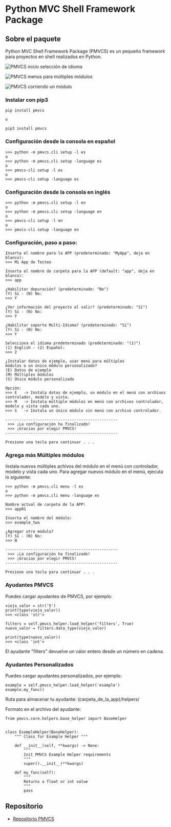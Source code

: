 # Python MVC Shell Framework Package

## Sobre el paquete

Python MVC Shell Framework Package (PMVCS) es un pequeño framework para proyectos en shell realizados en Python.

![PMVCS inicio selección de idioma](/docs/images/pmvcs-intro-language.png)

![PMVCS menus para múltiples módulos](/docs/images/pmvcs-en-menus.png)

![PMVCS corriendo un módulo](/docs/images/pmvcs-en-runing-module.png)

### Instalar con pip3

```
pip install pmvcs

o

pip3 install pmvcs
```


### Configuración desde la consola en español

```
>>> python -m pmvcs.cli setup -l es
o
>>> python -m pmvcs.cli setup -language es
o
>>> pmvcs-cli setup -l es
o
>>> pmvcs-cli setup -language es
```

### Configuración desde la consola en inglés

```
>>> python -m pmvcs.cli setup -l en
o
>>> python -m pmvcs.cli setup -language en
o
>>> pmvcs-cli setup -l en
o
>>> pmvcs-cli setup -language en
```


### Configuración, paso a paso:

```
Inserta el nombre para la APP (predeterminado: "MyApp", deja en blanco):
>>> Mi App de Testeo

Inserta el nombre de carpeta para la APP (default: "app", deja en blanco):
>>> app

¿Habilitar depuración? (predeterminado: "No")
(Y) Sí - (N) No:
>>> Y

¿Ver información del proyecto al salir? (predeterminado: "Sí")
(Y) Sí - (N) No:
>>> Y

¿Habilitar soporte Multi-Idioma? (predeterminado: "Sí")
(Y) Sí - (N) No:
>>> Y

Selecciona el idioma predeterminado (predeterminado: "(1)")
(1) English - (2) Español:
>>> 2

¿Instalar datos de ejemplo, usar menú para múltiples
módulos o un único módulo personalizado?
(E) Datos de ejemplo
(M) Múltiples módulos
(S) Único módulo personalizado

Opción:
>>> E   -> Instala datos de ejemplo, un módulo en el menú con archivos controlador, modelo y vista.
>>> M   -> Instala múltiple módulos en menú con archivos controlador, modelo y vista cada uno.
>>> S   -> Instala un único módulo sin menú con archivo controlador.

-------------------------------------------------
 >>> ¡La configuración ha finalizado!
 >>> ¡Gracias por elegir PMVCS!
-------------------------------------------------

Presione una tecla para continuar . . .
```


### Agrega más Múltiples módulos

Instala nuevos múltiples achivos del módulo en el menú con controlador, modelo y vista cada uno.
Para agregar nuevos módulo en el menú, ejecuta lo siguiente:

```
>>> python -m pmvcs.cli menu -l es
o
>>> python -m pmvcs.cli menu -language es
```

```
Nombre actual de carpeta de la APP:
>>> app01

Inserta el nombre del módulo:
>>> example_two

¿Agregar otro módulo?
(Y) Sí - (N) No:
>>> N

-------------------------------------------------
 >>> ¡La configuración ha finalizado!
 >>> ¡Gracias por elegir PMVCS!
-------------------------------------------------

Presione una tecla para continuar . . .
```

### Ayudantes PMVCS

Puedes cargar ayudantes de PMVCS, por ejemplo:

```
viejo_valor = str('5')
print(type(viejo_valor))
>>> <class 'str'>

filters = self.pmvcs_helper.load_helper('filters', True)
nuevo_valor = filters.data_type(viejo_valor)

print(type(nuevo_valor))
>>> <class 'int'>
```

El ayudante "filters" devuelve un valor entero desde un número en cadena.


### Ayudantes Personalizados

Puedes cargar ayudantes personalizados, por ejemplo:

```
example = self.pmvcs_helper.load_helper('example')
example.my_func()
```

Ruta para almacenar tu ayudante: (carpeta_de_la_app)/helpers/

Formato en el archivo del ayudante:
```
from pmvcs.core.helpers.base_helper import BaseHelper


class ExampleHelper(BaseHelper):
    """ Class for Example Helper """

    def __init__(self, **kwargs) -> None:
        """
        Init PMVCS Example Helper requirements
        """
        super().__init__(**kwargs)

    def my_func(self):
        """
        Returns a float or int value
        """
        pass
```


## Repositorio

* [Repositorio PMVCS](https://github.com/gsmx64/pmvcs)
